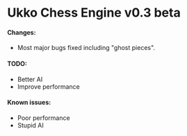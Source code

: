 # Ukko Chess Engine v0.3 beta

#### Changes:
- Most major bugs fixed including "ghost pieces".

#### TODO:
- Better AI
- Improve performance

#### Known issues:
- Poor performance
- Stupid AI
